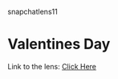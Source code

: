 snapchatlens11

# Valentines Day

Link to the lens: [Click Here](https://www.snapchat.com/unlock/?type=SNAPCODE&uuid=e7382488729a411792ef70420ecadf9b&metadata=01)
